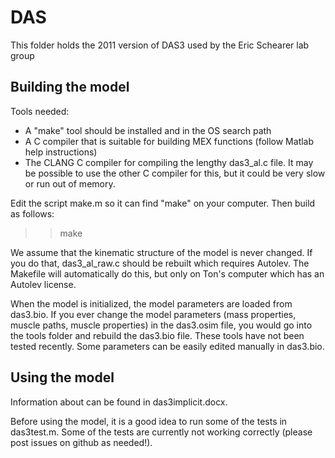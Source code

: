 # DAS
This folder holds the 2011 version of DAS3 used by the Eric Schearer lab group

## Building the model

Tools needed:
* A "make" tool should be installed and in the OS search path
* A C compiler that is suitable for building MEX functions (follow Matlab help instructions)
* The CLANG C compiler for compiling the lengthy das3_al.c file.  It may be possible to use the other C compiler for this, but it could be very slow or run out of memory.

Edit the script make.m so it can find "make" on your computer.  Then build as follows:

>> make

We assume that the kinematic structure of the model is never changed.  If you do that, das3_al_raw.c should be rebuilt which requires Autolev.  The Makefile will automatically do this, but only on Ton's computer which has an Autolev license.

When the model is initialized, the model parameters are loaded from das3.bio.  If you ever change the model parameters (mass properties,
muscle paths, muscle properties) in the das3.osim file, you would go into the tools folder and rebuild the das3.bio file.  These tools
have not been tested recently.  Some parameters can be easily edited manually in das3.bio.

## Using the model

Information about can be found in das3implicit.docx.

Before using the model, it is a good idea to run some of the tests in das3test.m.  Some of the tests are currently not
working correctly (please post issues on github as needed!).



